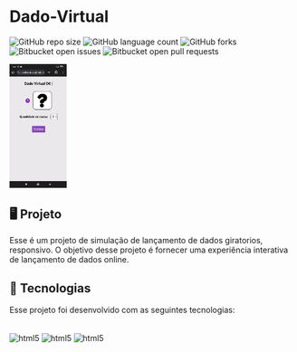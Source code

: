 # Dado-Virtual

![GitHub repo size](https://img.shields.io/github/repo-size/jessicamdsn/Dado-Virtual?style=for-the-badge)
![GitHub language count](https://img.shields.io/github/languages/count/jessicamdsn/Dado-Virtual?style=for-the-badge)
![GitHub forks](https://img.shields.io/github/forks/jessicamdsn/Dado-Virtual?style=for-the-badge)
![Bitbucket open issues](https://img.shields.io/bitbucket/issues/jessicamdsn/Dado-Virtual?style=for-the-badge)
![Bitbucket open pull requests](https://img.shields.io/bitbucket/pr-raw/jessicamdsn/Dado-Virtual?style=for-the-badge)

<img src="dado-site.gif" alt="Exemplo gif" width="20%"> 

## 🖥️ Projeto
Esse é um projeto de simulação de lançamento de dados giratorios, responsivo. O objetivo desse projeto é fornecer uma experiência interativa de lançamento de dados online.

## 🚀 Tecnologias
Esse projeto foi desenvolvido com as seguintes tecnologias:

<div style="diplay: inline_block"><br/>
<img align="center" alt="html5" src="https://img.shields.io/badge/HTML5-E34F26?style=for-the-badge&logo=html5&logoColor=white" />
<img align="center" alt="html5" src="https://img.shields.io/badge/CSS3-1572B6?style=for-the-badge&logo=css3&logoColor=white" />
<img align="center" alt="html5" src="https://img.shields.io/badge/JavaScript-F7DF1E?style=for-the-badge&logo=javascript&logoColor=black" />
</div><br/>


